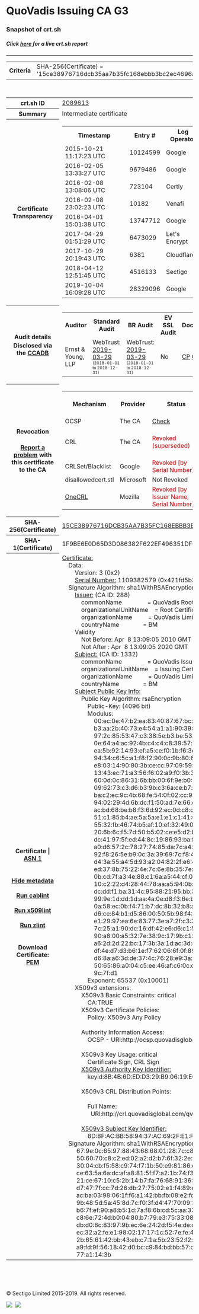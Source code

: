 # QuoVadis Issuing CA G3
### Snapshot of crt.sh
##### Click [here](https://crt.sh/?q=15CE38976716DCB35AA7B35FC168EBBB3BC2EC4696A8C795FC5C48457140E0A7) for a live crt.sh report

---
<!DOCTYPE HTML PUBLIC "-//W3C//DTD HTML 4.0 Transitional//EN">
<HTML>

<BODY>

<TABLE>
  <TR>
    <TH class="outer">Criteria</TH>
    <TD class="outer">SHA-256(Certificate) = '15ce38976716dcb35aa7b35fc168ebbb3bc2ec4696a8c795fc5c48457140e0a7'</TD>
  </TR>
</TABLE>
<BR>
<TABLE>
  <TR>
    <TH class="outer">crt.sh ID</TH>
    <TD class="outer"><A href="?id=2089613">2089613</A></TD>
  </TR>
  <TR>
    <TH class="outer">Summary</TH>
    <TD class="outer">Intermediate certificate</TD>
  </TR>
  <TR>
    <TH class="outer">Certificate<BR>Transparency</TH>
    <TD class="outer">
<TABLE class="options" style="margin-left:0px">
  <TR>
    <TH>Timestamp</TH>
    <TH>Entry #</TH>
    <TH>Log Operator</TH>
    <TH>Log URL</TH>
  </TR>
  <TR>
    <TD>2015-10-21&nbsp; <FONT class="small">11:17:23 UTC</FONT></TD>
    <TD>10124599</TD>
    <TD>Google</TD>
    <TD>https://ct.googleapis.com/pilot</TD>
  </TR>
  <TR>
    <TD>2016-02-05&nbsp; <FONT class="small">13:33:27 UTC</FONT></TD>
    <TD>9679486</TD>
    <TD>Google</TD>
    <TD>https://ct.googleapis.com/rocketeer</TD>
  </TR>
  <TR>
    <TD>2016-02-08&nbsp; <FONT class="small">13:08:06 UTC</FONT></TD>
    <TD>723104</TD>
    <TD>Certly</TD>
    <TD>https://log.certly.io</TD>
  </TR>
  <TR>
    <TD>2016-02-08&nbsp; <FONT class="small">23:02:23 UTC</FONT></TD>
    <TD>10182</TD>
    <TD>Venafi</TD>
    <TD>https://ctlog.api.venafi.com</TD>
  </TR>
  <TR>
    <TD>2016-04-01&nbsp; <FONT class="small">15:01:38 UTC</FONT></TD>
    <TD>13747712</TD>
    <TD>Google</TD>
    <TD>https://ct.googleapis.com/aviator</TD>
  </TR>
  <TR>
    <TD>2017-04-29&nbsp; <FONT class="small">01:51:29 UTC</FONT></TD>
    <TD>6473029</TD>
    <TD>Let's Encrypt</TD>
    <TD>https://clicky.ct.letsencrypt.org</TD>
  </TR>
  <TR>
    <TD>2017-10-29&nbsp; <FONT class="small">20:19:43 UTC</FONT></TD>
    <TD>6381</TD>
    <TD>Cloudflare</TD>
    <TD>https://ct.cloudflare.com/logs/nimbus2020</TD>
  </TR>
  <TR>
    <TD>2018-04-12&nbsp; <FONT class="small">12:51:45 UTC</FONT></TD>
    <TD>4516133</TD>
    <TD>Sectigo</TD>
    <TD>https://dodo.ct.comodo.com</TD>
  </TR>
  <TR>
    <TD>2019-10-04&nbsp; <FONT class="small">16:09:28 UTC</FONT></TD>
    <TD>28329096</TD>
    <TD>Google</TD>
    <TD>https://ct.googleapis.com/logs/argon2020</TD>
  </TR>
</TABLE>
    </TD>
  </TR>
  <TR>
    <TH class="outer">Audit details<BR>
      <DIV class="small" style="padding-top:3px">Disclosed via the
        <A href="//ccadb-public.secure.force.com/mozilla/PublicAllIntermediateCerts" target="_blank">CCADB</A></DIV>
    </TH>
    <TD class="outer">
<TABLE class="options" style="margin-left:0px">
  <TR>
    <TH>Auditor</TH>
    <TH>Standard Audit</TH>
    <TH>BR Audit</TH>
    <TH>EV SSL Audit</TH>
    <TH>Documents</TH>
    <TH>CCADB</TH>
    <TH>Root Owner / Certificate</TH>
  </TR>
  <TR>
    <TD style="vertical-align:middle">Ernst & Young, LLP</TD>
    <TD>WebTrust:
      <A href="https://www.cpacanada.ca/generichandlers/CPACHandler.ashx?attachmentid=227627" target="_blank">2019-03-29</A>
      <BR><FONT style="font-size:8pt">(2018-01-01 to 2018-12-31)</FONT></TD>
    <TD>WebTrust:
      <A href="https://www.cpacanada.ca/generichandlers/CPACHandler.ashx?attachmentid=227628" target="_blank">2019-03-29</A>
      <BR><FONT style="font-size:8pt">(2018-01-01 to 2018-12-31)</FONT></TD>
    <TD>No    <TD>
      <A href="https://www.quovadisglobal.com/~/media/Files/Repository/QV_RCA1_RCA3_CPCPS_V4_25.ashx" target="blank">CP</A>
      <A href="https://www.quovadisglobal.com/~/media/Files/Repository/QV_RCA2_CPCPS_v2.5.ashx" target="blank">CPS</A>
    </TD>
    <TD><A href="//ccadb.force.com/001o000000x24s7AAA" target="_blank">001o000000x24s7AAA</A></TD>
    <TD><A href="/?id=8878">QuoVadis</A></TD>
  </TR>
</TABLE>
    </TD>
  </TR>
  <TR>
    <TH class="outer">Revocation<BR><BR>
      <DIV class="small" style="padding-top:3px"><A href="?id=2089613&opt=problemreporting">Report a problem</A> with<BR>this certificate to the CA</DIV></TH>
    <TD class="outer">
      <TABLE class="options" style="margin-left:0px">
        <TR>
          <TH>Mechanism</TH>
          <TH>Provider</TH>
          <TH>Status</TH>
          <TH>Revocation Date</TH>
          <TH>Last Observed in CRL</TH>
          <TH>Last Checked <SPAN style="color:#CC0000;vertical-align:middle;font-size:70%;font-weight:normal">(Error)</SPAN></TH>
        </TR>
        <TR>
          <TD>OCSP</TD>
          <TD>The CA</TD>
          <TD><A href="?id=2089613&opt=ocsp">Check</A></TD>
          <TD><SPAN style="color:#888888">?</SPAN></TD>
          <TD><SPAN style="color:#888888">n/a</SPAN></TD>
          <TD><SPAN style="color:#888888">?</SPAN></TD>
        </TR>
        <TR>
          <TD>CRL</TD>
          <TD>The CA</TD>
          <TD><SPAN style="color:#CC0000">Revoked (superseded)</SPAN></TD><TD>2019-10-03&nbsp; <FONT class="small">19:11:39 UTC</FONT></TD><TD>2019-11-29&nbsp; <FONT class="small">19:57:27 UTC</FONT></TD><TD>2019-12-04&nbsp; <FONT class="small">20:05:09 UTC</FONT></TD>
        </TR>
        <TR>
          <TD>CRLSet/Blacklist</TD>
          <TD>Google</TD>
          <TD><SPAN style="color:#CC0000">Revoked [by Serial Number]</SPAN></TD>
          <TD><SPAN style="color:#888888">n/a</SPAN></TD>
          <TD><SPAN style="color:#888888">n/a</SPAN></TD>
          <TD><SPAN style="color:#888888">n/a</SPAN></TD>
        </TR>
        <TR>
          <TD>disallowedcert.stl</TD>
          <TD>Microsoft</TD>
          <TD>Not Revoked</TD>
          <TD><SPAN style="color:#888888">n/a</SPAN></TD>
          <TD><SPAN style="color:#888888">n/a</SPAN></TD>
          <TD><SPAN style="color:#888888">n/a</SPAN></TD>
        </TR>
        <TR>
          <TD><A href="/mozilla-onecrl" target="_blank">OneCRL</A></TD>
          <TD>Mozilla</TD>
          <TD><SPAN style="color:#CC0000">Revoked [by Issuer Name, Serial Number]</SPAN></TD><TD><SPAN style="color:#888888">Unknown</SPAN></TD>
          <TD><SPAN style="color:#888888">n/a</SPAN></TD>
          <TD><SPAN style="color:#888888">n/a</SPAN></TD>
        </TR>
      </TABLE>
    </TD>
  </TR>
  <TR>
    <TH class="outer">SHA-256(Certificate)</TH>
    <TD class="outer"><A href="//censys.io/certificates/15ce38976716dcb35aa7b35fc168ebbb3bc2ec4696a8c795fc5c48457140e0a7">15CE38976716DCB35AA7B35FC168EBBB3BC2EC4696A8C795FC5C48457140E0A7</A></TD>
  </TR>
  <TR>
    <TH class="outer">SHA-1(Certificate)</TH>
    <TD class="outer">1F9BE6E0D65D3D086382F622EF496351DF0358E1</TD>
  </TR>
  <TR>
    <TH class="outer">Certificate | <A href="?asn1=2089613">ASN.1</A>
      <SPAN class="small"><BR>
      <BR><BR><A href="?id=2089613&opt=nometadata">Hide metadata</A>
      <BR><BR><A href="?id=2089613&opt=cablint">Run cablint</A>
      <BR><BR><A href="?id=2089613&opt=x509lint">Run x509lint</A>
      <BR><BR><A href="?id=2089613&opt=zlint">Run zlint</A>
      <BR><BR><BR>Download Certificate: <A href="?d=2089613">PEM</A>
      </SPAN>
    </TH>
    <TD class="text"><A href="?d=2089613">Certificate:</A><BR>&nbsp;&nbsp;&nbsp;&nbsp;Data:<BR>&nbsp;&nbsp;&nbsp;&nbsp;&nbsp;&nbsp;&nbsp;&nbsp;Version:&nbsp;3&nbsp;(0x2)<BR>&nbsp;&nbsp;&nbsp;&nbsp;&nbsp;&nbsp;&nbsp;&nbsp;<A href="?serial=421fd5b3">Serial&nbsp;Number:</A>&nbsp;1109382579&nbsp;(0x421fd5b3)<BR>&nbsp;&nbsp;&nbsp;&nbsp;Signature&nbsp;Algorithm:&nbsp;sha1WithRSAEncryption<BR>&nbsp;&nbsp;&nbsp;&nbsp;&nbsp;&nbsp;&nbsp;&nbsp;<A href="?caid=288">Issuer:</A> <SPAN class="small">(CA ID: 288)</SPAN><BR>&nbsp;&nbsp;&nbsp;&nbsp;&nbsp;&nbsp;&nbsp;&nbsp;&nbsp;&nbsp;&nbsp;&nbsp;commonName&nbsp;&nbsp;&nbsp;&nbsp;&nbsp;&nbsp;&nbsp;&nbsp;&nbsp;&nbsp;&nbsp;&nbsp;&nbsp;&nbsp;&nbsp;&nbsp;=&nbsp;QuoVadis&nbsp;Root&nbsp;Certification&nbsp;Authority<BR>&nbsp;&nbsp;&nbsp;&nbsp;&nbsp;&nbsp;&nbsp;&nbsp;&nbsp;&nbsp;&nbsp;&nbsp;organizationalUnitName&nbsp;&nbsp;&nbsp;&nbsp;=&nbsp;Root&nbsp;Certification&nbsp;Authority<BR>&nbsp;&nbsp;&nbsp;&nbsp;&nbsp;&nbsp;&nbsp;&nbsp;&nbsp;&nbsp;&nbsp;&nbsp;organizationName&nbsp;&nbsp;&nbsp;&nbsp;&nbsp;&nbsp;&nbsp;&nbsp;&nbsp;&nbsp;=&nbsp;QuoVadis&nbsp;Limited<BR>&nbsp;&nbsp;&nbsp;&nbsp;&nbsp;&nbsp;&nbsp;&nbsp;&nbsp;&nbsp;&nbsp;&nbsp;countryName&nbsp;&nbsp;&nbsp;&nbsp;&nbsp;&nbsp;&nbsp;&nbsp;&nbsp;&nbsp;&nbsp;&nbsp;&nbsp;&nbsp;&nbsp;=&nbsp;BM<BR>&nbsp;&nbsp;&nbsp;&nbsp;&nbsp;&nbsp;&nbsp;&nbsp;Validity<BR>&nbsp;&nbsp;&nbsp;&nbsp;&nbsp;&nbsp;&nbsp;&nbsp;&nbsp;&nbsp;&nbsp;&nbsp;Not&nbsp;Before:&nbsp;Apr&nbsp;&nbsp;8&nbsp;13:09:05&nbsp;2010&nbsp;GMT<BR>&nbsp;&nbsp;&nbsp;&nbsp;&nbsp;&nbsp;&nbsp;&nbsp;&nbsp;&nbsp;&nbsp;&nbsp;Not&nbsp;After&nbsp;:&nbsp;Apr&nbsp;&nbsp;8&nbsp;13:09:05&nbsp;2020&nbsp;GMT<BR>&nbsp;&nbsp;&nbsp;&nbsp;&nbsp;&nbsp;&nbsp;&nbsp;<A href="?caid=1332">Subject:</A> <SPAN class="small">(CA ID: 1332)</SPAN><BR>&nbsp;&nbsp;&nbsp;&nbsp;&nbsp;&nbsp;&nbsp;&nbsp;&nbsp;&nbsp;&nbsp;&nbsp;commonName&nbsp;&nbsp;&nbsp;&nbsp;&nbsp;&nbsp;&nbsp;&nbsp;&nbsp;&nbsp;&nbsp;&nbsp;&nbsp;&nbsp;&nbsp;&nbsp;=&nbsp;QuoVadis&nbsp;Issuing&nbsp;CA&nbsp;G3<BR>&nbsp;&nbsp;&nbsp;&nbsp;&nbsp;&nbsp;&nbsp;&nbsp;&nbsp;&nbsp;&nbsp;&nbsp;organizationalUnitName&nbsp;&nbsp;&nbsp;&nbsp;=&nbsp;Issuing&nbsp;Certification&nbsp;Authority<BR>&nbsp;&nbsp;&nbsp;&nbsp;&nbsp;&nbsp;&nbsp;&nbsp;&nbsp;&nbsp;&nbsp;&nbsp;organizationName&nbsp;&nbsp;&nbsp;&nbsp;&nbsp;&nbsp;&nbsp;&nbsp;&nbsp;&nbsp;=&nbsp;QuoVadis&nbsp;Limited<BR>&nbsp;&nbsp;&nbsp;&nbsp;&nbsp;&nbsp;&nbsp;&nbsp;&nbsp;&nbsp;&nbsp;&nbsp;countryName&nbsp;&nbsp;&nbsp;&nbsp;&nbsp;&nbsp;&nbsp;&nbsp;&nbsp;&nbsp;&nbsp;&nbsp;&nbsp;&nbsp;&nbsp;=&nbsp;BM<BR>&nbsp;&nbsp;&nbsp;&nbsp;&nbsp;&nbsp;&nbsp;&nbsp;<A href="?spkisha256=ffc73e474d8e78c5eb0857ced0f68b433213eb77de885f96d31b9578acb4da28">Subject&nbsp;Public&nbsp;Key&nbsp;Info:</A><BR>&nbsp;&nbsp;&nbsp;&nbsp;&nbsp;&nbsp;&nbsp;&nbsp;&nbsp;&nbsp;&nbsp;&nbsp;Public&nbsp;Key&nbsp;Algorithm:&nbsp;rsaEncryption<BR>&nbsp;&nbsp;&nbsp;&nbsp;&nbsp;&nbsp;&nbsp;&nbsp;&nbsp;&nbsp;&nbsp;&nbsp;&nbsp;&nbsp;&nbsp;&nbsp;Public-Key:&nbsp;(4096&nbsp;bit)<BR>&nbsp;&nbsp;&nbsp;&nbsp;&nbsp;&nbsp;&nbsp;&nbsp;&nbsp;&nbsp;&nbsp;&nbsp;&nbsp;&nbsp;&nbsp;&nbsp;Modulus:<BR>&nbsp;&nbsp;&nbsp;&nbsp;&nbsp;&nbsp;&nbsp;&nbsp;&nbsp;&nbsp;&nbsp;&nbsp;&nbsp;&nbsp;&nbsp;&nbsp;&nbsp;&nbsp;&nbsp;&nbsp;00:ec:0e:47:b2:ea:83:40:87:67:bc:d7:1c:51:8a:<BR>&nbsp;&nbsp;&nbsp;&nbsp;&nbsp;&nbsp;&nbsp;&nbsp;&nbsp;&nbsp;&nbsp;&nbsp;&nbsp;&nbsp;&nbsp;&nbsp;&nbsp;&nbsp;&nbsp;&nbsp;b3:aa:2b:40:73:e4:54:a1:a1:90:39:0e:56:22:0f:<BR>&nbsp;&nbsp;&nbsp;&nbsp;&nbsp;&nbsp;&nbsp;&nbsp;&nbsp;&nbsp;&nbsp;&nbsp;&nbsp;&nbsp;&nbsp;&nbsp;&nbsp;&nbsp;&nbsp;&nbsp;97:2c:85:53:47:c3:38:5e:b3:be:53:52:e3:5d:37:<BR>&nbsp;&nbsp;&nbsp;&nbsp;&nbsp;&nbsp;&nbsp;&nbsp;&nbsp;&nbsp;&nbsp;&nbsp;&nbsp;&nbsp;&nbsp;&nbsp;&nbsp;&nbsp;&nbsp;&nbsp;0e:64:a4:ac:92:4b:c4:c4:c8:39:57:c0:2a:e8:9a:<BR>&nbsp;&nbsp;&nbsp;&nbsp;&nbsp;&nbsp;&nbsp;&nbsp;&nbsp;&nbsp;&nbsp;&nbsp;&nbsp;&nbsp;&nbsp;&nbsp;&nbsp;&nbsp;&nbsp;&nbsp;ea:5b:92:14:93:ef:a5:ce:f0:1b:f6:3e:c3:1d:55:<BR>&nbsp;&nbsp;&nbsp;&nbsp;&nbsp;&nbsp;&nbsp;&nbsp;&nbsp;&nbsp;&nbsp;&nbsp;&nbsp;&nbsp;&nbsp;&nbsp;&nbsp;&nbsp;&nbsp;&nbsp;94:34:c6:5c:a1:f8:f2:90:0c:9b:80:67:8c:98:00:<BR>&nbsp;&nbsp;&nbsp;&nbsp;&nbsp;&nbsp;&nbsp;&nbsp;&nbsp;&nbsp;&nbsp;&nbsp;&nbsp;&nbsp;&nbsp;&nbsp;&nbsp;&nbsp;&nbsp;&nbsp;e8:03:14:90:80:3b:ce:cc:97:09:59:9a:fb:7c:6d:<BR>&nbsp;&nbsp;&nbsp;&nbsp;&nbsp;&nbsp;&nbsp;&nbsp;&nbsp;&nbsp;&nbsp;&nbsp;&nbsp;&nbsp;&nbsp;&nbsp;&nbsp;&nbsp;&nbsp;&nbsp;13:43:ec:71:a3:56:f6:02:a9:f0:3b:3e:7d:3c:5b:<BR>&nbsp;&nbsp;&nbsp;&nbsp;&nbsp;&nbsp;&nbsp;&nbsp;&nbsp;&nbsp;&nbsp;&nbsp;&nbsp;&nbsp;&nbsp;&nbsp;&nbsp;&nbsp;&nbsp;&nbsp;60:0d:0c:86:31:6b:bb:00:6f:9e:b0:64:86:54:1e:<BR>&nbsp;&nbsp;&nbsp;&nbsp;&nbsp;&nbsp;&nbsp;&nbsp;&nbsp;&nbsp;&nbsp;&nbsp;&nbsp;&nbsp;&nbsp;&nbsp;&nbsp;&nbsp;&nbsp;&nbsp;09:62:73:c3:d6:b3:9b:c3:6a:ce:b7:c8:50:aa:ac:<BR>&nbsp;&nbsp;&nbsp;&nbsp;&nbsp;&nbsp;&nbsp;&nbsp;&nbsp;&nbsp;&nbsp;&nbsp;&nbsp;&nbsp;&nbsp;&nbsp;&nbsp;&nbsp;&nbsp;&nbsp;ba:c2:ec:9c:4b:68:fe:54:0f:02:cc:9a:2e:b0:f1:<BR>&nbsp;&nbsp;&nbsp;&nbsp;&nbsp;&nbsp;&nbsp;&nbsp;&nbsp;&nbsp;&nbsp;&nbsp;&nbsp;&nbsp;&nbsp;&nbsp;&nbsp;&nbsp;&nbsp;&nbsp;94:02:29:4d:6b:dc:f1:50:ad:7e:66:c2:3c:8b:07:<BR>&nbsp;&nbsp;&nbsp;&nbsp;&nbsp;&nbsp;&nbsp;&nbsp;&nbsp;&nbsp;&nbsp;&nbsp;&nbsp;&nbsp;&nbsp;&nbsp;&nbsp;&nbsp;&nbsp;&nbsp;ac:bd:68:be:b8:f3:6d:92:ec:0d:c8:d1:25:f9:cc:<BR>&nbsp;&nbsp;&nbsp;&nbsp;&nbsp;&nbsp;&nbsp;&nbsp;&nbsp;&nbsp;&nbsp;&nbsp;&nbsp;&nbsp;&nbsp;&nbsp;&nbsp;&nbsp;&nbsp;&nbsp;51:c1:85:b4:ae:5a:5a:e1:e1:c1:41:07:05:13:7f:<BR>&nbsp;&nbsp;&nbsp;&nbsp;&nbsp;&nbsp;&nbsp;&nbsp;&nbsp;&nbsp;&nbsp;&nbsp;&nbsp;&nbsp;&nbsp;&nbsp;&nbsp;&nbsp;&nbsp;&nbsp;55:32:fb:46:74:b5:af:10:ef:32:49:0e:d3:1f:83:<BR>&nbsp;&nbsp;&nbsp;&nbsp;&nbsp;&nbsp;&nbsp;&nbsp;&nbsp;&nbsp;&nbsp;&nbsp;&nbsp;&nbsp;&nbsp;&nbsp;&nbsp;&nbsp;&nbsp;&nbsp;20:6b:6c:f5:7d:50:b5:02:ce:e5:d2:b1:d7:e3:0b:<BR>&nbsp;&nbsp;&nbsp;&nbsp;&nbsp;&nbsp;&nbsp;&nbsp;&nbsp;&nbsp;&nbsp;&nbsp;&nbsp;&nbsp;&nbsp;&nbsp;&nbsp;&nbsp;&nbsp;&nbsp;dc:41:97:5f:ed:44:8c:19:86:93:ba:f5:f3:da:7f:<BR>&nbsp;&nbsp;&nbsp;&nbsp;&nbsp;&nbsp;&nbsp;&nbsp;&nbsp;&nbsp;&nbsp;&nbsp;&nbsp;&nbsp;&nbsp;&nbsp;&nbsp;&nbsp;&nbsp;&nbsp;a0:d6:57:2c:78:27:74:85:da:7c:a4:49:b4:04:16:<BR>&nbsp;&nbsp;&nbsp;&nbsp;&nbsp;&nbsp;&nbsp;&nbsp;&nbsp;&nbsp;&nbsp;&nbsp;&nbsp;&nbsp;&nbsp;&nbsp;&nbsp;&nbsp;&nbsp;&nbsp;92:f8:26:5e:b9:0c:3a:39:69:7c:f8:4c:11:a0:eb:<BR>&nbsp;&nbsp;&nbsp;&nbsp;&nbsp;&nbsp;&nbsp;&nbsp;&nbsp;&nbsp;&nbsp;&nbsp;&nbsp;&nbsp;&nbsp;&nbsp;&nbsp;&nbsp;&nbsp;&nbsp;d4:3a:55:a4:5d:93:a2:04:82:2f:e6:48:db:6d:03:<BR>&nbsp;&nbsp;&nbsp;&nbsp;&nbsp;&nbsp;&nbsp;&nbsp;&nbsp;&nbsp;&nbsp;&nbsp;&nbsp;&nbsp;&nbsp;&nbsp;&nbsp;&nbsp;&nbsp;&nbsp;ed:37:8b:75:22:4e:7c:6e:8b:35:7e:b4:87:b2:6f:<BR>&nbsp;&nbsp;&nbsp;&nbsp;&nbsp;&nbsp;&nbsp;&nbsp;&nbsp;&nbsp;&nbsp;&nbsp;&nbsp;&nbsp;&nbsp;&nbsp;&nbsp;&nbsp;&nbsp;&nbsp;0b:cd:7f:a3:4e:88:c1:6a:a5:44:cf:0e:da:64:fc:<BR>&nbsp;&nbsp;&nbsp;&nbsp;&nbsp;&nbsp;&nbsp;&nbsp;&nbsp;&nbsp;&nbsp;&nbsp;&nbsp;&nbsp;&nbsp;&nbsp;&nbsp;&nbsp;&nbsp;&nbsp;10:c2:22:d4:28:44:78:aa:a5:94:0b:3a:21:4f:e1:<BR>&nbsp;&nbsp;&nbsp;&nbsp;&nbsp;&nbsp;&nbsp;&nbsp;&nbsp;&nbsp;&nbsp;&nbsp;&nbsp;&nbsp;&nbsp;&nbsp;&nbsp;&nbsp;&nbsp;&nbsp;dc:dd:f1:ba:31:4c:95:88:21:95:bb:30:2b:e0:8b:<BR>&nbsp;&nbsp;&nbsp;&nbsp;&nbsp;&nbsp;&nbsp;&nbsp;&nbsp;&nbsp;&nbsp;&nbsp;&nbsp;&nbsp;&nbsp;&nbsp;&nbsp;&nbsp;&nbsp;&nbsp;99:9e:1d:dd:1d:aa:4a:0e:d8:f3:6e:b9:78:66:a9:<BR>&nbsp;&nbsp;&nbsp;&nbsp;&nbsp;&nbsp;&nbsp;&nbsp;&nbsp;&nbsp;&nbsp;&nbsp;&nbsp;&nbsp;&nbsp;&nbsp;&nbsp;&nbsp;&nbsp;&nbsp;0a:58:ec:0b:f4:71:b7:dc:8b:32:b8:a3:53:fc:a2:<BR>&nbsp;&nbsp;&nbsp;&nbsp;&nbsp;&nbsp;&nbsp;&nbsp;&nbsp;&nbsp;&nbsp;&nbsp;&nbsp;&nbsp;&nbsp;&nbsp;&nbsp;&nbsp;&nbsp;&nbsp;d6:ce:84:b1:d5:86:00:50:5b:98:f4:28:62:83:3c:<BR>&nbsp;&nbsp;&nbsp;&nbsp;&nbsp;&nbsp;&nbsp;&nbsp;&nbsp;&nbsp;&nbsp;&nbsp;&nbsp;&nbsp;&nbsp;&nbsp;&nbsp;&nbsp;&nbsp;&nbsp;e1:29:97:ea:6e:83:77:3e:a7:2f:c3:36:5b:12:d3:<BR>&nbsp;&nbsp;&nbsp;&nbsp;&nbsp;&nbsp;&nbsp;&nbsp;&nbsp;&nbsp;&nbsp;&nbsp;&nbsp;&nbsp;&nbsp;&nbsp;&nbsp;&nbsp;&nbsp;&nbsp;7c:25:a1:90:dc:16:df:42:e6:d6:c1:5d:fc:9d:69:<BR>&nbsp;&nbsp;&nbsp;&nbsp;&nbsp;&nbsp;&nbsp;&nbsp;&nbsp;&nbsp;&nbsp;&nbsp;&nbsp;&nbsp;&nbsp;&nbsp;&nbsp;&nbsp;&nbsp;&nbsp;90:a8:00:a5:32:7e:38:9c:17:9b:c1:7a:0b:be:77:<BR>&nbsp;&nbsp;&nbsp;&nbsp;&nbsp;&nbsp;&nbsp;&nbsp;&nbsp;&nbsp;&nbsp;&nbsp;&nbsp;&nbsp;&nbsp;&nbsp;&nbsp;&nbsp;&nbsp;&nbsp;a6:2d:2d:22:bc:17:3b:3a:1d:ac:3d:43:a3:3f:15:<BR>&nbsp;&nbsp;&nbsp;&nbsp;&nbsp;&nbsp;&nbsp;&nbsp;&nbsp;&nbsp;&nbsp;&nbsp;&nbsp;&nbsp;&nbsp;&nbsp;&nbsp;&nbsp;&nbsp;&nbsp;df:4e:d7:d3:b6:1e:f7:62:06:6f:0f:89:cf:90:80:<BR>&nbsp;&nbsp;&nbsp;&nbsp;&nbsp;&nbsp;&nbsp;&nbsp;&nbsp;&nbsp;&nbsp;&nbsp;&nbsp;&nbsp;&nbsp;&nbsp;&nbsp;&nbsp;&nbsp;&nbsp;d6:8a:a6:3d:de:37:4c:76:28:e9:3a:18:20:f5:e9:<BR>&nbsp;&nbsp;&nbsp;&nbsp;&nbsp;&nbsp;&nbsp;&nbsp;&nbsp;&nbsp;&nbsp;&nbsp;&nbsp;&nbsp;&nbsp;&nbsp;&nbsp;&nbsp;&nbsp;&nbsp;50:65:86:a0:04:c5:ee:46:af:c6:0c:d4:59:6d:ef:<BR>&nbsp;&nbsp;&nbsp;&nbsp;&nbsp;&nbsp;&nbsp;&nbsp;&nbsp;&nbsp;&nbsp;&nbsp;&nbsp;&nbsp;&nbsp;&nbsp;&nbsp;&nbsp;&nbsp;&nbsp;9c:7f:d1<BR>&nbsp;&nbsp;&nbsp;&nbsp;&nbsp;&nbsp;&nbsp;&nbsp;&nbsp;&nbsp;&nbsp;&nbsp;&nbsp;&nbsp;&nbsp;&nbsp;Exponent:&nbsp;65537&nbsp;(0x10001)<BR>&nbsp;&nbsp;&nbsp;&nbsp;&nbsp;&nbsp;&nbsp;&nbsp;X509v3&nbsp;extensions:<BR>&nbsp;&nbsp;&nbsp;&nbsp;&nbsp;&nbsp;&nbsp;&nbsp;&nbsp;&nbsp;&nbsp;&nbsp;X509v3&nbsp;Basic&nbsp;Constraints:&nbsp;critical<BR>&nbsp;&nbsp;&nbsp;&nbsp;&nbsp;&nbsp;&nbsp;&nbsp;&nbsp;&nbsp;&nbsp;&nbsp;&nbsp;&nbsp;&nbsp;&nbsp;CA:TRUE<BR>&nbsp;&nbsp;&nbsp;&nbsp;&nbsp;&nbsp;&nbsp;&nbsp;&nbsp;&nbsp;&nbsp;&nbsp;X509v3&nbsp;Certificate&nbsp;Policies:&nbsp;<BR>&nbsp;&nbsp;&nbsp;&nbsp;&nbsp;&nbsp;&nbsp;&nbsp;&nbsp;&nbsp;&nbsp;&nbsp;&nbsp;&nbsp;&nbsp;&nbsp;Policy:&nbsp;X509v3&nbsp;Any&nbsp;Policy<BR><BR>&nbsp;&nbsp;&nbsp;&nbsp;&nbsp;&nbsp;&nbsp;&nbsp;&nbsp;&nbsp;&nbsp;&nbsp;Authority&nbsp;Information&nbsp;Access:&nbsp;<BR>&nbsp;&nbsp;&nbsp;&nbsp;&nbsp;&nbsp;&nbsp;&nbsp;&nbsp;&nbsp;&nbsp;&nbsp;&nbsp;&nbsp;&nbsp;&nbsp;OCSP&nbsp;-&nbsp;URI:http://ocsp.quovadisglobal.com<BR><BR>&nbsp;&nbsp;&nbsp;&nbsp;&nbsp;&nbsp;&nbsp;&nbsp;&nbsp;&nbsp;&nbsp;&nbsp;X509v3&nbsp;Key&nbsp;Usage:&nbsp;critical<BR>&nbsp;&nbsp;&nbsp;&nbsp;&nbsp;&nbsp;&nbsp;&nbsp;&nbsp;&nbsp;&nbsp;&nbsp;&nbsp;&nbsp;&nbsp;&nbsp;Certificate&nbsp;Sign,&nbsp;CRL&nbsp;Sign<BR>&nbsp;&nbsp;&nbsp;&nbsp;&nbsp;&nbsp;&nbsp;&nbsp;&nbsp;&nbsp;&nbsp;&nbsp;<A href="?ski=8b4b6dedd329b90619ec3939a9f097846acbefdf">X509v3&nbsp;Authority&nbsp;Key&nbsp;Identifier:</A><BR>&nbsp;&nbsp;&nbsp;&nbsp;&nbsp;&nbsp;&nbsp;&nbsp;&nbsp;&nbsp;&nbsp;&nbsp;&nbsp;&nbsp;&nbsp;&nbsp;keyid:8B:4B:6D:ED:D3:29:B9:06:19:EC:39:39:A9:F0:97:84:6A:CB:EF:DF<BR><BR>&nbsp;&nbsp;&nbsp;&nbsp;&nbsp;&nbsp;&nbsp;&nbsp;&nbsp;&nbsp;&nbsp;&nbsp;X509v3&nbsp;CRL&nbsp;Distribution&nbsp;Points:&nbsp;<BR><BR>&nbsp;&nbsp;&nbsp;&nbsp;&nbsp;&nbsp;&nbsp;&nbsp;&nbsp;&nbsp;&nbsp;&nbsp;&nbsp;&nbsp;&nbsp;&nbsp;Full&nbsp;Name:<BR>&nbsp;&nbsp;&nbsp;&nbsp;&nbsp;&nbsp;&nbsp;&nbsp;&nbsp;&nbsp;&nbsp;&nbsp;&nbsp;&nbsp;&nbsp;&nbsp;&nbsp;&nbsp;URI:http://crl.quovadisglobal.com/qvrca.crl<BR><BR>&nbsp;&nbsp;&nbsp;&nbsp;&nbsp;&nbsp;&nbsp;&nbsp;&nbsp;&nbsp;&nbsp;&nbsp;<A href="?ski=8d8facbb589437ac692fe1f116a9ed394b80b634">X509v3&nbsp;Subject&nbsp;Key&nbsp;Identifier:</A><BR>&nbsp;&nbsp;&nbsp;&nbsp;&nbsp;&nbsp;&nbsp;&nbsp;&nbsp;&nbsp;&nbsp;&nbsp;&nbsp;&nbsp;&nbsp;&nbsp;8D:8F:AC:BB:58:94:37:AC:69:2F:E1:F1:16:A9:ED:39:4B:80:B6:34<BR>&nbsp;&nbsp;&nbsp;&nbsp;Signature&nbsp;Algorithm:&nbsp;sha1WithRSAEncryption<BR>&nbsp;&nbsp;&nbsp;&nbsp;&nbsp;&nbsp;&nbsp;&nbsp;&nbsp;67:9e:0c:65:97:88:43:68:68:01:28:7c:c8:ae:2c:f5:7f:44:<BR>&nbsp;&nbsp;&nbsp;&nbsp;&nbsp;&nbsp;&nbsp;&nbsp;&nbsp;50:60:70:c8:c2:ed:02:a2:d2:b7:6f:32:2e:f0:03:61:fb:f7:<BR>&nbsp;&nbsp;&nbsp;&nbsp;&nbsp;&nbsp;&nbsp;&nbsp;&nbsp;30:04:cb:f5:58:c9:74:f7:1b:50:e9:81:86:e4:bc:43:60:74:<BR>&nbsp;&nbsp;&nbsp;&nbsp;&nbsp;&nbsp;&nbsp;&nbsp;&nbsp;ce:63:5a:6a:dc:af:a8:81:5f:f7:a2:1b:74:f3:e9:37:b6:60:<BR>&nbsp;&nbsp;&nbsp;&nbsp;&nbsp;&nbsp;&nbsp;&nbsp;&nbsp;21:ce:67:10:c5:2b:14:b7:fa:76:68:91:36:5a:30:7d:35:f9:<BR>&nbsp;&nbsp;&nbsp;&nbsp;&nbsp;&nbsp;&nbsp;&nbsp;&nbsp;d7:47:7f:cc:7d:26:db:27:75:02:e1:f4:89:ed:79:39:6b:9e:<BR>&nbsp;&nbsp;&nbsp;&nbsp;&nbsp;&nbsp;&nbsp;&nbsp;&nbsp;ac:ba:03:98:06:1f:f6:a1:42:bb:fb:08:e2:fd:d4:2c:94:4c:<BR>&nbsp;&nbsp;&nbsp;&nbsp;&nbsp;&nbsp;&nbsp;&nbsp;&nbsp;9b:48:5d:5a:45:8d:7c:f0:3f:d4:47:70:09:3b:54:de:46:22:<BR>&nbsp;&nbsp;&nbsp;&nbsp;&nbsp;&nbsp;&nbsp;&nbsp;&nbsp;b6:7f:ef:90:a8:b5:1d:7a:f8:6b:cd:5c:aa:33:41:4f:e6:34:<BR>&nbsp;&nbsp;&nbsp;&nbsp;&nbsp;&nbsp;&nbsp;&nbsp;&nbsp;c8:6e:72:4d:b0:04:80:b7:79:e3:75:33:08:af:27:c2:3c:ff:<BR>&nbsp;&nbsp;&nbsp;&nbsp;&nbsp;&nbsp;&nbsp;&nbsp;&nbsp;db:d0:8c:83:97:9b:ec:6e:24:2d:f5:4e:de:dd:4a:42:9c:2d:<BR>&nbsp;&nbsp;&nbsp;&nbsp;&nbsp;&nbsp;&nbsp;&nbsp;&nbsp;ec:32:a2:fe:e1:98:02:17:17:1c:52:7e:fe:4b:f9:d9:c1:3b:<BR>&nbsp;&nbsp;&nbsp;&nbsp;&nbsp;&nbsp;&nbsp;&nbsp;&nbsp;2b:65:61:42:bb:43:eb:c7:1a:5b:23:52:f2:d4:f9:2e:72:8d:<BR>&nbsp;&nbsp;&nbsp;&nbsp;&nbsp;&nbsp;&nbsp;&nbsp;&nbsp;a9:fd:9f:56:18:42:d0:bc:c9:84:bd:bb:57:da:22:51:da:ea:<BR>&nbsp;&nbsp;&nbsp;&nbsp;&nbsp;&nbsp;&nbsp;&nbsp;&nbsp;77:a1:14:3b<BR>    </TD>
  </TR>
</TABLE>

  <BR><BR><BR>

  <P class="copyright">&copy; Sectigo Limited 2015-2019. All rights reserved.</P>
  <DIV>
    <A href="https://sectigo.com/"><IMG src="/sectigo_s.png"></A>
    &nbsp;<A href="https://github.com/crtsh"><IMG src="/GitHub-Mark-32px.png"></A>
  </DIV>
</BODY>
</HTML>
